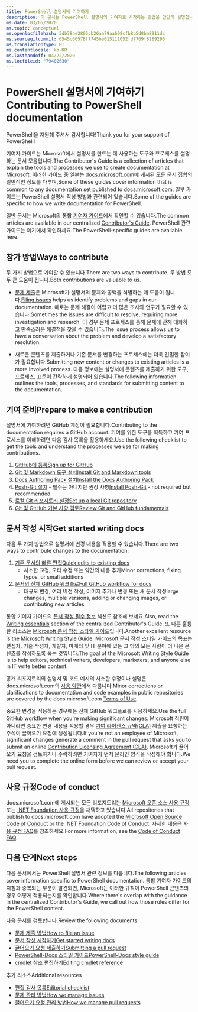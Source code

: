 ```yaml
---
title: PowerShell 설명서에 기여하기
description: 이 문서는 PowerShell 설명서의 기여자로 시작하는 방법을 간단히 설명합니다.
ms.date: 03/05/2020
ms.topic: conceptual
ms.openlocfilehash: 5db78ae2805cb26aa79aa698cfb8b5d8ba8911dc
ms.sourcegitcommit: 6545c60578f7745be015111052fd7769f8289296
ms.translationtype: HT
ms.contentlocale: ko-KR
ms.lasthandoff: 04/22/2020
ms.locfileid: "79402630"
---
```

# <a name="contributing-to-powershell-documentation"></a><span data-ttu-id="1682c-103">PowerShell 설명서에 기여하기</span><span class="sxs-lookup"><span data-stu-id="1682c-103">Contributing to PowerShell documentation</span></span>

<span data-ttu-id="1682c-104">PowerShell을 지원해 주셔서 감사합니다!</span><span class="sxs-lookup"><span data-stu-id="1682c-104">Thank you for your support of PowerShell!</span></span>

<span data-ttu-id="1682c-105">기여자 가이드는 Microsoft에서 설명서를 만드는 데 사용하는 도구와 프로세스를 설명하는 문서 모음입니다.</span><span class="sxs-lookup"><span data-stu-id="1682c-105">The Contributor's Guide is a collection of articles that explain the tools and processes we use to create documentation at Microsoft.</span></span> <span data-ttu-id="1682c-106">이러한 가이드 중 일부는 [docs.microsoft.com][docs]에 게시된 모든 문서 집합의 일반적인 정보를 다루며,</span><span class="sxs-lookup"><span data-stu-id="1682c-106">Some of these guides cover information that is common to any documentation set published to [docs.microsoft.com][docs].</span></span> <span data-ttu-id="1682c-107">일부 가이드는 PowerShell 설명서 작성 방법과 관련되어 있습니다.</span><span class="sxs-lookup"><span data-stu-id="1682c-107">Some of the guides are specific to how we write documentation for PowerShell.</span></span>

<span data-ttu-id="1682c-108">일반 문서는 Microsoft의 통합 [기여자 가이드][contribute]에서 확인할 수 있습니다.</span><span class="sxs-lookup"><span data-stu-id="1682c-108">The common articles are available in our centralized [Contributor's Guide][contribute].</span></span> <span data-ttu-id="1682c-109">PowerShell 관련 가이드는 여기에서 확인하세요.</span><span class="sxs-lookup"><span data-stu-id="1682c-109">The PowerShell-specific guides are available here.</span></span>

## <a name="ways-to-contribute"></a><span data-ttu-id="1682c-110">참가 방법</span><span class="sxs-lookup"><span data-stu-id="1682c-110">Ways to contribute</span></span>

<span data-ttu-id="1682c-111">두 가지 방법으로 기여할 수 있습니다.</span><span class="sxs-lookup"><span data-stu-id="1682c-111">There are two ways to contribute.</span></span> <span data-ttu-id="1682c-112">두 방법 모두 큰 도움이 됩니다.</span><span class="sxs-lookup"><span data-stu-id="1682c-112">Both contributions are valuable to us.</span></span>

- <span data-ttu-id="1682c-113">[문제 제출][file-an-issue]은 Microsoft가 설명서의 문제와 공백을 식별하는 데 도움이 됩니다.</span><span class="sxs-lookup"><span data-stu-id="1682c-113">[Filing issues][file-an-issue] helps us identify problems and gaps in our documentation.</span></span> <span data-ttu-id="1682c-114">때로는 문제 해결이 어렵고 더 많은 조사와 연구가 필요할 수 있습니다.</span><span class="sxs-lookup"><span data-stu-id="1682c-114">Sometimes the issues are difficult to resolve, requiring more investigation and research.</span></span> <span data-ttu-id="1682c-115">이 경우 문제 프로세스를 통해 문제에 관해 대화하고 만족스러운 해결책을 찾을 수 있습니다.</span><span class="sxs-lookup"><span data-stu-id="1682c-115">The issue process allows us to have a conversation about the problem and develop a satisfactory resolution.</span></span>

- <span data-ttu-id="1682c-116">새로운 콘텐츠를 제출하거나 기존 문서를 변경하는 프로세스에는 더욱 긴밀한 참여가 필요합니다.</span><span class="sxs-lookup"><span data-stu-id="1682c-116">Submitting new content or changes to existing articles is a more involved process.</span></span> <span data-ttu-id="1682c-117">다음 정보에는 설명서에 콘텐츠를 제출하기 위한 도구, 프로세스, 표준이 간략하게 설명되어 있습니다.</span><span class="sxs-lookup"><span data-stu-id="1682c-117">The following information outlines the tools, processes, and standards for submitting content to the documentation.</span></span>

## <a name="prepare-to-make-a-contribution"></a><span data-ttu-id="1682c-118">기여 준비</span><span class="sxs-lookup"><span data-stu-id="1682c-118">Prepare to make a contribution</span></span>

<span data-ttu-id="1682c-119">설명서에 기여하려면 GitHub 계정이 필요합니다.</span><span class="sxs-lookup"><span data-stu-id="1682c-119">Contributing to the documentation requires a GitHub account.</span></span> <span data-ttu-id="1682c-120">기여를 위한 도구를 획득하고 기여 프로세스를 이해하려면 다음 검사 목록을 활용하세요.</span><span class="sxs-lookup"><span data-stu-id="1682c-120">Use the following checklist to get the tools and understand the processes we use for making contributions.</span></span>

1. [<span data-ttu-id="1682c-121">GitHub에 등록</span><span class="sxs-lookup"><span data-stu-id="1682c-121">Sign up for GitHub</span></span>](/contribute/get-started-setup-github)
1. [<span data-ttu-id="1682c-122">Git 및 Markdown 도구 설치</span><span class="sxs-lookup"><span data-stu-id="1682c-122">Install Git and Markdown tools</span></span>](/contribute/get-started-setup-tools)
1. [<span data-ttu-id="1682c-123">Docs Authoring Pack 설치</span><span class="sxs-lookup"><span data-stu-id="1682c-123">Install the Docs Authoring Pack</span></span>](/contribute/how-to-write-docs-auth-pack)
1. <span data-ttu-id="1682c-124">[Posh-Git 설치][posh-git] - 필수는 아니지만 권장 사항</span><span class="sxs-lookup"><span data-stu-id="1682c-124">[Install Posh-Git][posh-git] - not required but recommended</span></span>
1. [<span data-ttu-id="1682c-125">로컬 Git 리포지토리 설정</span><span class="sxs-lookup"><span data-stu-id="1682c-125">Set up a local Git repository</span></span>](/contribute/get-started-setup-local)
1. [<span data-ttu-id="1682c-126">Git 및 GitHub 기본 사항 검토</span><span class="sxs-lookup"><span data-stu-id="1682c-126">Review Git and GitHub fundamentals</span></span>](/contribute/git-github-fundamentals)

## <a name="get-started-writing-docs"></a><span data-ttu-id="1682c-127">문서 작성 시작</span><span class="sxs-lookup"><span data-stu-id="1682c-127">Get started writing docs</span></span>

<span data-ttu-id="1682c-128">다음 두 가지 방법으로 설명서에 변경 내용을 적용할 수 있습니다.</span><span class="sxs-lookup"><span data-stu-id="1682c-128">There are two ways to contribute changes to the documentation:</span></span>

1. [<span data-ttu-id="1682c-129">기존 문서의 빠른 편집</span><span class="sxs-lookup"><span data-stu-id="1682c-129">Quick edits to existing docs</span></span>](/contribute/#quick-edits-to-existing-documents)
   - <span data-ttu-id="1682c-130">사소한 교정, 오타 수정 또는 약간의 내용 추가</span><span class="sxs-lookup"><span data-stu-id="1682c-130">Minor corrections, fixing typos, or small additions</span></span>
1. [<span data-ttu-id="1682c-131">문서의 전체 GitHub 워크플로</span><span class="sxs-lookup"><span data-stu-id="1682c-131">Full GitHub workflow for docs</span></span>](/contribute/how-to-write-workflows-major)
   - <span data-ttu-id="1682c-132">대규모 변경, 여러 버전 작성, 이미지 추가나 변경 또는 새 문서 작성</span><span class="sxs-lookup"><span data-stu-id="1682c-132">large changes, multiple versions, adding or changing images, or contributing new articles</span></span>

<span data-ttu-id="1682c-133">통합 기여자 가이드의 [문서 작성 필수 정보](/contribute/style-quick-start) 섹션도 참조해 보세요.</span><span class="sxs-lookup"><span data-stu-id="1682c-133">Also, read the [Writing essentials](/contribute/style-quick-start) section of the centralized Contributor's Guide.</span></span> <span data-ttu-id="1682c-134">또 다른 훌륭한 리소스는 [Microsoft 문서 작성 스타일 가이드][style-guide]입니다.</span><span class="sxs-lookup"><span data-stu-id="1682c-134">Another excellent resource is the [Microsoft Writing Style Guide][style-guide].</span></span> <span data-ttu-id="1682c-135">Microsoft 문서 작성 스타일 가이드의 목표는 편집자, 기술 작성자, 개발자, 마케터 및 IT 분야에 있는 그 밖의 모든 사람이 더 나은 콘텐츠를 작성하도록 돕는 것입니다.</span><span class="sxs-lookup"><span data-stu-id="1682c-135">The goal of the Microsoft Writing Style Guide is to help editors, technical writers, developers, marketers, and anyone else in IT write better content.</span></span>

<span data-ttu-id="1682c-136">공개 리포지토리의 설명서 및 코드 예시의 사소한 수정이나 설명은 docs.microsoft.com의 [사용 약관][terms-of-use]에서 다룹니다.</span><span class="sxs-lookup"><span data-stu-id="1682c-136">Minor corrections or clarifications to documentation and code examples in public repositories are covered by the docs.microsoft.com [Terms of Use][terms-of-use].</span></span>

<span data-ttu-id="1682c-137">중요한 변경을 적용하는 경우에는 전체 GitHub 워크플로를 사용하세요.</span><span class="sxs-lookup"><span data-stu-id="1682c-137">Use the full GitHub workflow when you're making significant changes.</span></span> <span data-ttu-id="1682c-138">Microsoft 직원이 아니라면 중요한 변경 내용을 적용할 경우 [기여 라이센스 규약(CLA)][cla] 제출을 요청하는 주석이 끌어오기 요청에 생성됩니다.</span><span class="sxs-lookup"><span data-stu-id="1682c-138">If you're not an employee of Microsoft, significant changes generate a comment in the pull request that asks you to submit an online [Contribution Licensing Agreement (CLA)][cla].</span></span> <span data-ttu-id="1682c-139">Microsoft가 끌어오기 요청을 검토하거나 수락하려면 기여자가 먼저 온라인 양식을 작성해야 합니다.</span><span class="sxs-lookup"><span data-stu-id="1682c-139">We need you to complete the online form before we can review or accept your pull request.</span></span>

## <a name="code-of-conduct"></a><span data-ttu-id="1682c-140">사용 규정</span><span class="sxs-lookup"><span data-stu-id="1682c-140">Code of conduct</span></span>

<span data-ttu-id="1682c-141">docs.microsoft.com에 게시되는 모든 리포지토리는 [Microsoft 오픈 소스 사용 규정](https://opensource.microsoft.com/codeofconduct/) 또는 [.NET Foundation 사용 규정](https://dotnetfoundation.org/code-of-conduct)을 채택하고 있습니다.</span><span class="sxs-lookup"><span data-stu-id="1682c-141">All repositories that publish to docs.microsoft.com have adopted the [Microsoft Open Source Code of Conduct](https://opensource.microsoft.com/codeofconduct/) or the [.NET Foundation Code of Conduct](https://dotnetfoundation.org/code-of-conduct).</span></span> <span data-ttu-id="1682c-142">자세한 내용은 [사용 규정 FAQ](https://opensource.microsoft.com/codeofconduct/faq/)를 참조하세요.</span><span class="sxs-lookup"><span data-stu-id="1682c-142">For more information, see the [Code of Conduct FAQ](https://opensource.microsoft.com/codeofconduct/faq/).</span></span>

## <a name="next-steps"></a><span data-ttu-id="1682c-143">다음 단계</span><span class="sxs-lookup"><span data-stu-id="1682c-143">Next steps</span></span>

<span data-ttu-id="1682c-144">다음 문서에서는 PowerShell 설명서 관련 정보를 다룹니다.</span><span class="sxs-lookup"><span data-stu-id="1682c-144">The following articles cover information specific to PowerShell documentation.</span></span> <span data-ttu-id="1682c-145">통합 기여자 가이드의 지침과 중복되는 부분이 발견되면, Microsoft는 이러한 규칙이 PowerShell 콘텐츠의 경우 어떻게 적용되는지를 확인합니다.</span><span class="sxs-lookup"><span data-stu-id="1682c-145">Where there's overlap with the guidance in the centralized Contributor's Guide, we call out how those rules differ for the PowerShell content.</span></span>

<span data-ttu-id="1682c-146">다음 문서를 검토합니다.</span><span class="sxs-lookup"><span data-stu-id="1682c-146">Review the following documents:</span></span>

- [<span data-ttu-id="1682c-147">문제 제출 방법</span><span class="sxs-lookup"><span data-stu-id="1682c-147">How to file an issue</span></span>](file-an-issue.md)
- [<span data-ttu-id="1682c-148">문서 작성 시작하기</span><span class="sxs-lookup"><span data-stu-id="1682c-148">Get started writing docs</span></span>](get-started-writing.md)
- [<span data-ttu-id="1682c-149">끌어오기 요청 제출하기</span><span class="sxs-lookup"><span data-stu-id="1682c-149">Submitting a pull request</span></span>](pull-requests.md)
- [<span data-ttu-id="1682c-150">PowerShell-Docs 스타일 가이드</span><span class="sxs-lookup"><span data-stu-id="1682c-150">PowerShell-Docs style guide</span></span>](powershell-style-guide.md)
- [<span data-ttu-id="1682c-151">cmdlet 참조 편집하기</span><span class="sxs-lookup"><span data-stu-id="1682c-151">Editing cmdlet reference</span></span>](editing-cmdlet-ref.md)

<span data-ttu-id="1682c-152">추가 리소스</span><span class="sxs-lookup"><span data-stu-id="1682c-152">Additional resources</span></span>

- [<span data-ttu-id="1682c-153">편집 검사 목록</span><span class="sxs-lookup"><span data-stu-id="1682c-153">Editorial checklist</span></span>](editorial-checklist.md)
- [<span data-ttu-id="1682c-154">문제 관리 방법</span><span class="sxs-lookup"><span data-stu-id="1682c-154">How we manage issues</span></span>](managing-issues.md)
- [<span data-ttu-id="1682c-155">끌어오기 요청 관리 방법</span><span class="sxs-lookup"><span data-stu-id="1682c-155">How we manage pull requests</span></span>](managing-pull-requests.md)

<!--link refs-->
[cla]: https://cla.microsoft.com/
[contribute]: /contribute/
[docs]: https://docs.microsoft.com/
[file-an-issue]: file-an-issue.md
[posh-git]: https://www.powershellgallery.com/packages/posh-git
[psdocs]: https://docs.microsoft.com/powershell
[style-guide]: https://docs.microsoft.com/style-guide/welcome/
[terms-of-use]: https://docs.microsoft.com/legal/termsofuse